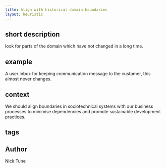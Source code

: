 ```yaml
---
title: Align with historical domain boundaries
layout: heuristic
---
```


## short description

look for parts of the domain which have not changed in a long time.

## example

A user inbox for keeping communication message to the customer, this almost never changes.

## context

We should align boundaries in sociotechnical systems with our business processes to minimise dependencies and promote sustainable development practices.

## tags

## Author

Nick Tune
